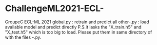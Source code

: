 # ChallengeML2021-ECL-
GroupeC ECL-ML 2021
global.py : retrain and predict all
other-.py : load available model and predict directly
P.S.It lasks the "X_train.h5" and "X_test.h5" which is too big to load. Please put them in same directory of with the files -.py.
